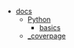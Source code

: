 - [docs](docs/)
  - [Python](docs/Python/)
    - [basics](docs/Python/basics.md)
  - [_coverpage](docs/_coverpage.md)
